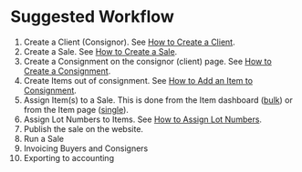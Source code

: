 # Suggested Workflow

1. Create a Client \(Consignor\). See [How to Create a Client](client/how-to-create-a-client.md).   
2. Create a Sale. See [How to Create a Sale](sale/how-to-create-a-sale.md).
3. Create a Consignment on the consignor \(client\) page. See [How to Create a Consignment](consignment/how-to-create-a-consignment.md).
4. Create Items out of consignment. See [How to Add an Item to Consignment](consignment/how-to-add-an-item-to-consignment.md).  
5. Assign Item\(s\) to a Sale. This is done from the Item dashboard \([bulk](sale/how-to-assign-bulk-items-to-a-sale.md)\) or from the Item page \([single](items/how-to-create-an-item.md)\).
6. Assign Lot Numbers to Items. See [How to Assign Lot Numbers](sale/how-to-assign-lot-numbers.md).
7. Publish the sale on the website.
8. Run a Sale
9. Invoicing Buyers and Consigners
10. Exporting to accounting

